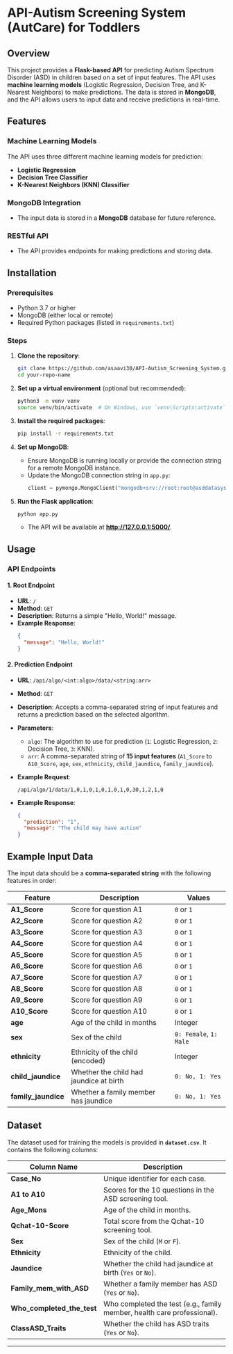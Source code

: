 # API-Autism Screening System (AutCare) for Toddlers

## Overview
This project provides a **Flask-based API** for predicting Autism Spectrum Disorder (ASD) in children based on a set of input features. The API uses **machine learning models** (Logistic Regression, Decision Tree, and K-Nearest Neighbors) to make predictions. The data is stored in **MongoDB**, and the API allows users to input data and receive predictions in real-time.

## Features
### Machine Learning Models
The API uses three different machine learning models for prediction:
- **Logistic Regression**
- **Decision Tree Classifier**
- **K-Nearest Neighbors (KNN) Classifier**

### MongoDB Integration
- The input data is stored in a **MongoDB** database for future reference.

### RESTful API
- The API provides endpoints for making predictions and storing data.

## Installation

### Prerequisites
- Python 3.7 or higher
- MongoDB (either local or remote)
- Required Python packages (listed in `requirements.txt`)

### Steps

1. **Clone the repository**:
   ```sh
   git clone https://github.com/asaavi30/API-Autism_Screening_System.git
   cd your-repo-name
   ```

2. **Set up a virtual environment** (optional but recommended):
   ```sh
   python3 -m venv venv
   source venv/bin/activate  # On Windows, use `venv\Scripts\activate`
   ```

3. **Install the required packages**:
   ```sh
   pip install -r requirements.txt
   ```

4. **Set up MongoDB**:
   - Ensure MongoDB is running locally or provide the connection string for a remote MongoDB instance.
   - Update the MongoDB connection string in `app.py`:
     ```python
     client = pymongo.MongoClient("mongodb+srv://root:root@asddatasystem.wjqngms.mongodb.net/test")
     ```

5. **Run the Flask application**:
   ```sh
   python app.py
   ```
   - The API will be available at **http://127.0.0.1:5000/**.

## Usage

### API Endpoints

#### 1. Root Endpoint
- **URL**: `/`
- **Method**: `GET`
- **Description**: Returns a simple "Hello, World!" message.
- **Example Response**:
  ```json
  {
    "message": "Hello, World!"
  }
  ```

#### 2. Prediction Endpoint
- **URL**: `/api/algo/<int:algo>/data/<string:arr>`
- **Method**: `GET`
- **Description**: Accepts a comma-separated string of input features and returns a prediction based on the selected algorithm.
- **Parameters**:
  - `algo`: The algorithm to use for prediction (`1`: Logistic Regression, `2`: Decision Tree, `3`: KNN).
  - `arr`: A comma-separated string of **15 input features** (`A1_Score` to `A10_Score`, `age`, `sex`, `ethnicity`, `child_jaundice`, `family_jaundice`).

- **Example Request**:
  ```
  /api/algo/1/data/1,0,1,0,1,0,1,0,1,0,30,1,2,1,0
  ```
- **Example Response**:
  ```json
  {
    "prediction": "1",
    "message": "The child may have autism"
  }
  ```

## Example Input Data
The input data should be a **comma-separated string** with the following features in order:

| Feature           | Description                              | Values         |
|------------------|--------------------------------------|---------------|
| **A1_Score**    | Score for question A1                | `0` or `1`    |
| **A2_Score**    | Score for question A2                | `0` or `1`    |
| **A3_Score**    | Score for question A3                | `0` or `1`    |
| **A4_Score**    | Score for question A4                | `0` or `1`    |
| **A5_Score**    | Score for question A5                | `0` or `1`    |
| **A6_Score**    | Score for question A6                | `0` or `1`    |
| **A7_Score**    | Score for question A7                | `0` or `1`    |
| **A8_Score**    | Score for question A8                | `0` or `1`    |
| **A9_Score**    | Score for question A9                | `0` or `1`    |
| **A10_Score**   | Score for question A10               | `0` or `1`    |
| **age**         | Age of the child in months           | Integer       |
| **sex**         | Sex of the child                     | `0: Female`, `1: Male` |
| **ethnicity**   | Ethnicity of the child (encoded)     | Integer       |
| **child_jaundice** | Whether the child had jaundice at birth | `0: No, 1: Yes` |
| **family_jaundice** | Whether a family member has jaundice | `0: No, 1: Yes` |

## Dataset
The dataset used for training the models is provided in **`dataset.csv`**. It contains the following columns:

| Column Name                 | Description |
|-----------------------------|-------------|
| **Case_No**                 | Unique identifier for each case. |
| **A1 to A10**               | Scores for the 10 questions in the ASD screening tool. |
| **Age_Mons**                | Age of the child in months. |
| **Qchat-10-Score**          | Total score from the Qchat-10 screening tool. |
| **Sex**                     | Sex of the child (`M` or `F`). |
| **Ethnicity**               | Ethnicity of the child. |
| **Jaundice**                | Whether the child had jaundice at birth (`Yes` or `No`). |
| **Family_mem_with_ASD**      | Whether a family member has ASD (`Yes` or `No`). |
| **Who_completed_the_test**   | Who completed the test (e.g., family member, health care professional). |
| **ClassASD_Traits**         | Whether the child has ASD traits (`Yes` or `No`). |

---
